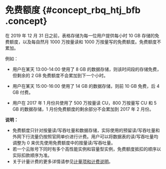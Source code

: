 # 免费额度 {#concept_rbq_htj_bfb .concept}

在 2019 年 12 月 31 日之前，表格存储为每一位用户提供每小时 10 GB 存储的免费额度，以及每自然月 1000 万按量读和 1000 万按量写的免费额度。免费额度不累加。

例如：

-   用户在某天 13:00-14:00 使用了 8 GB 的数据存储，则该时间段的存储免费，但剩余的 2 GB 免费额度不会累加到下一个小时。

-   用户在某天 15:00-16:00 使用了 14 GB 的数据存储，则前 10 GB 免费，后 4 GB 付费。

-   用户在 2017 年 1 月份共使用了 500 万按量读 CU，800 万按量写 CU 和 5 GB 的数据存储，1 月份免费额度的剩余部分不会累加到 2017 年 2 月份。


**说明：** 

-   免费额度只针对按量读/写吞吐量和数据存储，实际使用的预留读/写吞吐量和外网下行流量仍按照官网单价进行计费。用户可以将数据表的读/写吞吐量均调整为 0 来优先使用免费额度中的按量读/写吞吐量。
-   若一个云账号下同时有多个高性能实例和容量型实例，免费额度抵扣的顺序以实际扣款顺序为准。
-   关于计量计费的更多详情请参见[计量项和计费说明](cn.zh-CN/产品定价/计量项和计费说明.md#)。

